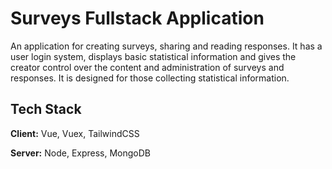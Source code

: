 
# Surveys Fullstack Application

An application for creating surveys, sharing and reading responses. It has a user login system, displays basic statistical information and gives the creator control over the content and administration of surveys and responses. It is designed for those collecting statistical information.


## Tech Stack

**Client:** Vue, Vuex, TailwindCSS

**Server:** Node, Express, MongoDB

